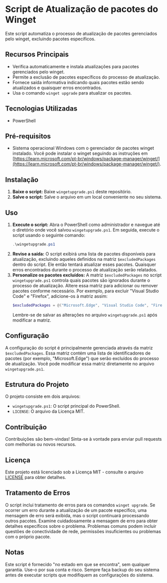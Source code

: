# Script de Atualização de pacotes do Winget
Este script automatiza o processo de atualização de pacotes gerenciados pelo winget, excluindo pacotes específicos.

## Recursos Principais
* Verifica automaticamente e instala atualizações para pacotes gerenciados pelo winget.
* Permite a exclusão de pacotes específicos do processo de atualização.
* Fornece saída informativa indicando quais pacotes estão sendo atualizados e quaisquer erros encontrados.
* Usa o comando `winget upgrade` para atualizar os pacotes.

## Tecnologias Utilizadas
* PowerShell

## Pré-requisitos
* Sistema operacional Windows com o gerenciador de pacotes winget instalado. Você pode instalar o winget seguindo as instruções em [https://learn.microsoft.com/pt-br/windows/package-manager/winget/](https://learn.microsoft.com/pt-br/windows/package-manager/winget/).

## Instalação
1. **Baixe o script:** Baixe `wingetupgrade.ps1` deste repositório.
2. **Salve o script:** Salve o arquivo em um local conveniente no seu sistema.

## Uso
1. **Execute o script:** Abra o PowerShell como administrador e navegue até o diretório onde você salvou `wingetupgrade.ps1`. Em seguida, execute o script usando o seguinte comando:
   ```powershell
   .\wingetupgrade.ps1
   ```
2. **Revise a saída:** O script exibirá uma lista de pacotes disponíveis para atualização, excluindo aqueles definidos na matriz `$excludedPackages` dentro do script. Ele então tentará atualizar esses pacotes. Quaisquer erros encontrados durante o processo de atualização serão relatados.
3. **Personalize os pacotes excluídos:** A matriz `$excludedPackages` no script `wingetupgrade.ps1` controla quais pacotes são ignorados durante o processo de atualização. Altere essa matriz para adicionar ou remover pacotes conforme necessário. Por exemplo, para excluir "Visual Studio Code" e "Firefox", adicione-os à matriz assim:
   ```powershell
   $excludedPackages = @("Microsoft.Edge", "Visual Studio Code", "Firefox")
   ```
   Lembre-se de salvar as alterações no arquivo `wingetupgrade.ps1` após modificar a matriz.

## Configuração
A configuração do script é principalmente gerenciada através da matriz `$excludedPackages`. Essa matriz contém uma lista de identificadores de pacotes (por exemplo, "Microsoft.Edge") que serão excluídos do processo de atualização. Você pode modificar essa matriz diretamente no arquivo `wingetupgrade.ps1`.

## Estrutura do Projeto
O projeto consiste em dois arquivos:
* `wingetupgrade.ps1`: O script principal do PowerShell.
* `LICENSE`: O arquivo da Licença MIT.

## Contribuição
Contribuições são bem-vindas! Sinta-se à vontade para enviar pull requests com melhorias ou novos recursos.

## Licença
Este projeto está licenciado sob a Licença MIT - consulte o arquivo [LICENSE](LICENSE) para obter detalhes.

## Tratamento de Erros
O script inclui tratamento de erros para os comandos `winget upgrade`. Se ocorrer um erro durante a atualização de um pacote específico, uma mensagem de erro será exibida, mas o script continuará processando outros pacotes. Examine cuidadosamente a mensagem de erro para obter detalhes específicos sobre o problema. Problemas comuns podem incluir questões de conectividade de rede, permissões insuficientes ou problemas com o próprio pacote.

## Notas
Este script é fornecido "no estado em que se encontra", sem qualquer garantia. Use-o por sua conta e risco. Sempre faça backup do seu sistema antes de executar scripts que modifiquem as configurações do sistema.